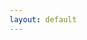 ```yaml
---
layout: default
---
```


<html prefix="og: https://ogp.me/ns#">
<head>
<meta name="twitter:card" content="summary">
<meta property="og:title" content="Political Tech Global">
<meta property="og:description" content="Uncertainty Simplified">
<meta property="og:image" content="https://politicotechglobal.com/avatar.jpg">
<meta property="og:url" content="https://politicotechglobal.com//">
</head>
</html>
